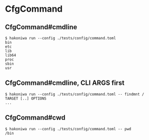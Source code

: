 # CfgCommand

## CfgCommand#cmdline

```console
$ hakoniwa run --config ./tests/config/command.toml
bin
etc
lib
lib64
proc
sbin
usr

```

## CfgCommand#cmdline, CLI ARGS first

```console
$ hakoniwa run --config ./tests/config/command.toml -- findmnt /
TARGET [..] OPTIONS
...
```

## CfgCommand#cwd

```console
$ hakoniwa run --config ./tests/config/command.toml -- pwd
/bin

```
